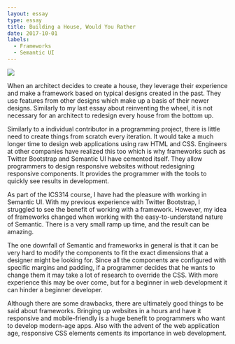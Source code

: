 ```yaml
---
layout: essay
type: essay
title: Building a House, Would You Rather
date: 2017-10-01
labels:
  - Frameworks
  - Semantic UI
---
```


<img class="ui small right floated spaced image" src="https://dab1nmslvvntp.cloudfront.net/wp-content/uploads/2016/04/1461315888semantic.png">

When an architect decides to create a house, they leverage their experience and make a framework based on typical designs created in the past. They use features from other designs which make up a basis of their newer designs. Similarly to my last essay about reinventing the wheel, it is not necessary for an architect to redesign every house from the bottom up.

Similarly to a individual contributor in a programming project, there is little need to create things from scratch every iteration. It would take a much longer time to design web applications using raw HTML and CSS. Engineers at other companies have realized this too which is why frameworks such as Twitter Bootstrap and Semantic UI have cemented itself. They allow programmers to design responsive websites without redesigning responsive components. It provides the programmer with the tools to quickly see results in development.

As part of the ICS314 course, I have had the pleasure with working in Semantic UI. With my previous experience with Twitter Bootstrap, I struggled to see the benefit of working with a framework. However, my idea of frameworks changed when working with the easy-to-understand nature of Semantic. There is a very small ramp up time, and the result can be amazing.

The one downfall of Semantic and frameworks in general is that it can be very hard to modify the components to fit the exact dimensions that a designer might be looking for. Since all the components are configured with specific margins and padding, if a programmer decides that he wants to change them it may take a lot of research to override the CSS. With more experience this may be over come, but for a beginner in web development it can hinder a beginner developer.

Although there are some drawbacks, there are ultimately good things to be said about frameworks. Bringing up websites in a hours and have it responsive and mobile-friendly is a huge benefit to programmers who want to develop modern-age apps. Also with the advent of the web application age, responsive CSS elements cements its importance in web development.
